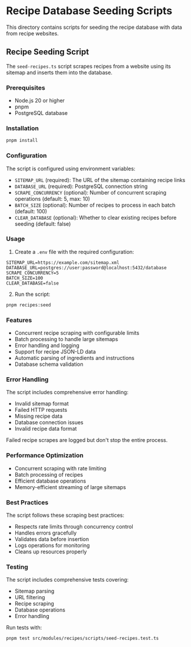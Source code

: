 # Recipe Database Seeding Scripts

This directory contains scripts for seeding the recipe database with data from recipe websites.

## Recipe Seeding Script

The `seed-recipes.ts` script scrapes recipes from a website using its sitemap and inserts them into the database.

### Prerequisites

- Node.js 20 or higher
- pnpm
- PostgreSQL database

### Installation

```bash
pnpm install
```

### Configuration

The script is configured using environment variables:

- `SITEMAP_URL` (required): The URL of the sitemap containing recipe links
- `DATABASE_URL` (required): PostgreSQL connection string
- `SCRAPE_CONCURRENCY` (optional): Number of concurrent scraping operations (default: 5, max: 10)
- `BATCH_SIZE` (optional): Number of recipes to process in each batch (default: 100)
- `CLEAR_DATABASE` (optional): Whether to clear existing recipes before seeding (default: false)

### Usage

1. Create a `.env` file with the required configuration:

```env
SITEMAP_URL=https://example.com/sitemap.xml
DATABASE_URL=postgres://user:password@localhost:5432/database
SCRAPE_CONCURRENCY=5
BATCH_SIZE=100
CLEAR_DATABASE=false
```

2. Run the script:

```bash
pnpm recipes:seed
```

### Features

- Concurrent recipe scraping with configurable limits
- Batch processing to handle large sitemaps
- Error handling and logging
- Support for recipe JSON-LD data
- Automatic parsing of ingredients and instructions
- Database schema validation

### Error Handling

The script includes comprehensive error handling:

- Invalid sitemap format
- Failed HTTP requests
- Missing recipe data
- Database connection issues
- Invalid recipe data format

Failed recipe scrapes are logged but don't stop the entire process.

### Performance Optimization

- Concurrent scraping with rate limiting
- Batch processing of recipes
- Efficient database operations
- Memory-efficient streaming of large sitemaps

### Best Practices

The script follows these scraping best practices:

- Respects rate limits through concurrency control
- Handles errors gracefully
- Validates data before insertion
- Logs operations for monitoring
- Cleans up resources properly

### Testing

The script includes comprehensive tests covering:

- Sitemap parsing
- URL filtering
- Recipe scraping
- Database operations
- Error handling

Run tests with:

```bash
pnpm test src/modules/recipes/scripts/seed-recipes.test.ts
```
